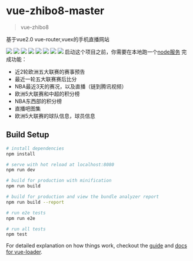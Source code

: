 # vue-zhibo8-master

> vue-zhibo8

基于vue2.0  vue-router,vuex的手机直播网站

<img src="http://i1.bvimg.com/591508/637454d9fcc09213.png">
<img src="http://i1.bvimg.com/591508/27a0459ea3a23664.png">
<img src="http://i1.bvimg.com/591508/b7fba12b5aa09da0.png">
<img src="http://i1.bvimg.com/591508/cf5821bfdcc5454d.png">
<img src="http://i1.bvimg.com/591508/2a3ad48c47289a5c.png">
<img src="http://i1.bvimg.com/591508/441840fe3058f30b.png">
<img src="http://i1.bvimg.com/591508/0636ddfae9006aba.png">
<img src="http://i1.bvimg.com/591508/dde61e39e041db73.png">
启动这个项目之前，你需要在本地跑一个<a href="https://github.com/leehomeok/zhibo8-restAPI">node服务</a>
完成功能：
<ul>
<li>近2轮欧洲五大联赛的赛事预告</li>
<li>最近一轮五大联赛赛后比分</li>
<li>NBA最近3天的赛况，以及直播（链到腾讯视频）</li>
<li>欧洲5大联赛和中超的积分榜</li>
<li>NBA东西部的积分榜</li>
<li>直播吧图集</li>
<li>欧洲5大联赛的球队信息，球员信息</li>
</ul>


## Build Setup

``` bash
# install dependencies
npm install

# serve with hot reload at localhost:8080
npm run dev

# build for production with minification
npm run build

# build for production and view the bundle analyzer report
npm run build --report

# run e2e tests
npm run e2e

# run all tests
npm test
```

For detailed explanation on how things work, checkout the [guide](http://vuejs-templates.github.io/webpack/) and [docs for vue-loader](http://vuejs.github.io/vue-loader).
